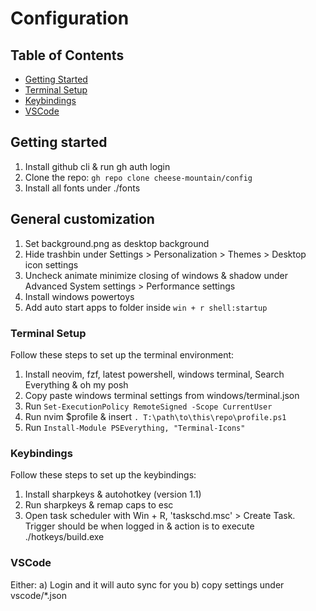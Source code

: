 # Configuration

## Table of Contents

- [Getting Started](#getting-started)
- [Terminal Setup](#terminal-setup)
- [Keybindings](#keybindings)
- [VSCode](#vscode)

## Getting started

1. Install github cli & run gh auth login
2. Clone the repo: ```gh repo clone cheese-mountain/config```
3. Install all fonts under ./fonts

## General customization
1. Set background.png as desktop background
2. Hide trashbin under Settings > Personalization > Themes > Desktop icon settings 
3. Uncheck animate minimize closing of windows & shadow under Advanced System settings > Performance settings
4. Install windows powertoys
5. Add auto start apps to folder inside ```win + r shell:startup```

### Terminal Setup

Follow these steps to set up the terminal environment:

1. Install neovim, fzf, latest powershell, windows terminal, Search Everything & oh my posh
2. Copy paste windows terminal settings from windows/terminal.json
3. Run ```Set-ExecutionPolicy RemoteSigned -Scope CurrentUser```
4. Run nvim $profile & insert ```. T:\path\to\this\repo\profile.ps1```
5. Run ```Install-Module PSEverything, "Terminal-Icons"```

### Keybindings

Follow these steps to set up the keybindings:

1. Install sharpkeys & autohotkey (version 1.1)
2. Run sharpkeys & remap caps to esc
2. Open task scheduler with Win + R, 'taskschd.msc' > Create Task. Trigger should be when logged in & action is to execute ./hotkeys/build.exe

### VSCode

Either:
a) Login and it will auto sync for you
b) copy settings under vscode/*.json
